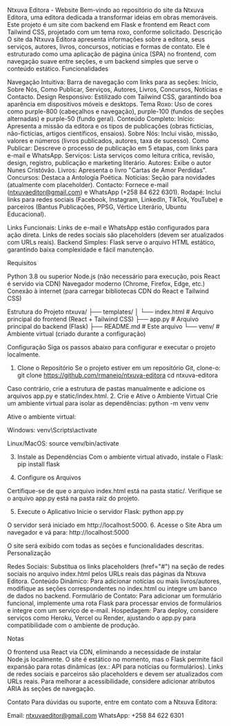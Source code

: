 Ntxuva Editora - Website
Bem-vindo ao repositório do site da Ntxuva Editora, uma editora dedicada a transformar ideias em obras memoráveis. Este projeto é um site com backend em Flask e frontend em React com Tailwind CSS, projetado com um tema roxo, conforme solicitado.
Descrição
O site da Ntxuva Editora apresenta informações sobre a editora, seus serviços, autores, livros, concursos, notícias e formas de contato. Ele é estruturado como uma aplicação de página única (SPA) no frontend, com navegação suave entre seções, e um backend simples que serve o conteúdo estático.
Funcionalidades

Navegação Intuitiva: Barra de navegação com links para as seções: Início, Sobre Nós, Como Publicar, Serviços, Autores, Livros, Concursos, Notícias e Contacto.
Design Responsivo: Estilizado com Tailwind CSS, garantindo boa aparência em dispositivos móveis e desktops.
Tema Roxo: Uso de cores como purple-800 (cabeçalhos e navegação), purple-100 (fundos de seções alternadas) e purple-50 (fundo geral).
Conteúdo Completo:
Início: Apresenta a missão da editora e os tipos de publicações (obras fictícias, não-fictícias, artigos científicos, ensaios).
Sobre Nós: Inclui visão, missão, valores e números (livros publicados, autores, taxa de sucesso).
Como Publicar: Descreve o processo de publicação em 5 etapas, com links para e-mail e WhatsApp.
Serviços: Lista serviços como leitura crítica, revisão, design, registro, publicação e marketing literário.
Autores: Exibe o autor Nunes Cristóvão.
Livros: Apresenta o livro "Cartas de Amor Perdidas".
Concursos: Destaca a Antologia Poética.
Notícias: Seção para novidades (atualmente com placeholder).
Contacto: Fornece e-mail (ntxuvaeditor@gmail.com) e WhatsApp (+258 84 622 6301).
Rodapé: Inclui links para redes sociais (Facebook, Instagram, LinkedIn, TikTok, YouTube) e parceiros (Bantus Publicações, PPSG, Vértice Literário, Ubuntu Educacional).


Links Funcionais: Links de e-mail e WhatsApp estão configurados para ação direta. Links de redes sociais são placeholders (devem ser atualizados com URLs reais).
Backend Simples: Flask serve o arquivo HTML estático, garantindo baixa complexidade e fácil manutenção.

Requisitos

Python 3.8 ou superior
Node.js (não necessário para execução, pois React é servido via CDN)
Navegador moderno (Chrome, Firefox, Edge, etc.)
Conexão à internet (para carregar bibliotecas CDN do React e Tailwind CSS)

Estrutura do Projeto
ntxuva/
├── templates/
│   └── index.html      # Arquivo principal do frontend (React + Tailwind CSS)
├── app.py              # Arquivo principal do backend (Flask)
├── README.md           # Este arquivo
└── venv/               # Ambiente virtual (criado durante a configuração)

Configuração
Siga os passos abaixo para configurar e executar o projeto localmente.
1. Clone o Repositório
Se o projeto estiver em um repositório Git, clone-o:
git clone <https://github.com/rmanejo/ntxuva-editora>
cd ntxuva-editora

Caso contrário, crie a estrutura de pastas manualmente e adicione os arquivos app.py e static/index.html.
2. Crie e Ative o Ambiente Virtual
Crie um ambiente virtual para isolar as dependências:
python -m venv venv

Ative o ambiente virtual:

Windows:
venv\Scripts\activate


Linux/MacOS:
source venv/bin/activate



3. Instale as Dependências
Com o ambiente virtual ativado, instale o Flask:
pip install flask

4. Configure os Arquivos

Certifique-se de que o arquivo index.html está na pasta static/.
Verifique se o arquivo app.py está na pasta raiz do projeto.

5. Execute o Aplicativo
Inicie o servidor Flask:
python app.py

O servidor será iniciado em http://localhost:5000.
6. Acesse o Site
Abra um navegador e vá para:
http://localhost:5000

O site será exibido com todas as seções e funcionalidades descritas.
Personalização

Redes Sociais: Substitua os links placeholders (href="#") na seção de redes sociais no arquivo index.html pelos URLs reais das páginas da Ntxuva Editora.
Conteúdo Dinâmico: Para adicionar notícias ou mais livros/autores, modifique as seções correspondentes no index.html ou integre um banco de dados no backend.
Formulário de Contato: Para adicionar um formulário funcional, implemente uma rota Flask para processar envios de formulários e integre com um serviço de e-mail.
Hospedagem: Para deploy, considere serviços como Heroku, Vercel ou Render, ajustando o app.py para compatibilidade com o ambiente de produção.

Notas

O frontend usa React via CDN, eliminando a necessidade de instalar Node.js localmente.
O site é estático no momento, mas o Flask permite fácil expansão para rotas dinâmicas (ex.: API para notícias ou formulários).
Links de redes sociais e parceiros são placeholders e devem ser atualizados com URLs reais.
Para melhorar a acessibilidade, considere adicionar atributos ARIA às seções de navegação.

Contato
Para dúvidas ou suporte, entre em contato com a Ntxuva Editora:

Email: ntxuvaeditor@gmail.com
WhatsApp: +258 84 622 6301
